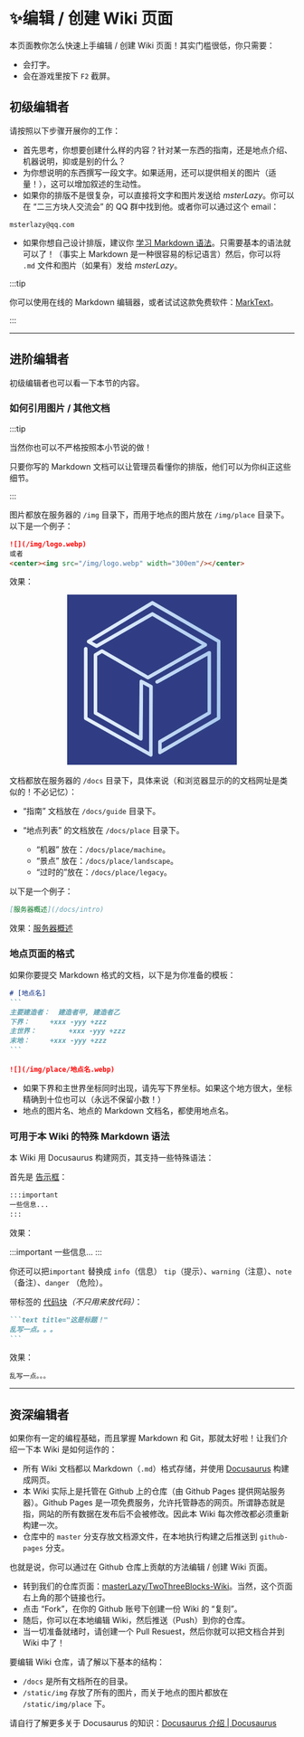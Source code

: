 # ✨编辑 / 创建 Wiki 页面

本页面教你怎么快速上手编辑 / 创建 Wiki 页面！其实门槛很低，你只需要：

- 会打字。
- 会在游戏里按下 `F2` 截屏。

## 初级编辑者

请按照以下步骤开展你的工作：

- 首先思考，你想要创建什么样的内容？针对某一东西的指南，还是地点介绍、机器说明，抑或是别的什么？
- 为你想说明的东西撰写一段文字。如果适用，还可以提供相关的图片（适量！），这可以增加叙述的生动性。
- 如果你的排版不是很复杂，可以直接将文字和图片发送给 *msterLazy*。你可以在 “二三方块人交流会” 的 QQ 群中找到他。或者你可以通过这个 email：

```text title="msterLazy 的邮箱"
msterlazy@qq.com
```

- 如果你想自己设计排版，建议你 [学习 Markdown 语法](https://markdown.com.cn/basic-syntax/)。只需要基本的语法就可以了！（事实上 Markdown 是一种很容易的标记语言）然后，你可以将 `.md` 文件和图片（如果有）发给 *msterLazy*。

:::tip

你可以使用在线的 Markdown 编辑器，或者试试这款免费软件：[MarkText](https://cn.bing.com/search?q=marktext)。

:::

---

## 进阶编辑者

初级编辑者也可以看一下本节的内容。

### 如何引用图片 / 其他文档

:::tip

当然你也可以不严格按照本小节说的做！

只要你写的 Markdown 文档可以让管理员看懂你的排版，他们可以为你纠正这些细节。

:::

图片都放在服务器的 `/img` 目录下，而用于地点的图片放在 `/img/place` 目录下。 以下是一个例子：

```markdown
![](/img/logo.webp)
或者
<center><img src="/img/logo.webp" width="300em"/></center>
```

效果：

<center><img src="/img/logo.webp" width="300em"/></center>



文档都放在服务器的 `/docs` 目录下，具体来说（和浏览器显示的的文档网址是类似的！不必记忆）：

- “指南” 文档放在 `/docs/guide` 目录下。

- “地点列表” 的文档放在 `/docs/place` 目录下。
  - “机器” 放在：`/docs/place/machine`。
  - “景点” 放在：`/docs/place/landscape`。
  - “过时的”放在：`/docs/place/legacy`。

以下是一个例子：

```markdown
[服务器概述](/docs/intro)
```

效果：[服务器概述](/docs/intro)

### 地点页面的格式

如果你要提交 Markdown 格式的文档，以下是为你准备的模板：

````markdown
# [地点名]
```
主要建造者：	建造者甲, 建造者乙
下界：		+xxx -yyy +zzz
主世界：		+xxx -yyy +zzz
末地：		+xxx -yyy +zzz
```

![](/img/place/地点名.webp)
````

- 如果下界和主世界坐标同时出现，请先写下界坐标。如果这个地方很大，坐标精确到十位也可以（永远不保留小数！）
- 地点的图片名、地点的 Markdown 文档名，都使用地点名。

### 可用于本 Wiki 的特殊 Markdown 语法

本 Wiki 用 Docusaurus 构建网页，其支持一些特殊语法：

首先是 [告示框](https://www.docusaurus.cn/docs/markdown-features/admonitions)：

```markdown
:::important
一些信息...
:::
```

效果：

:::important
一些信息...
:::

你还可以把`important` 替换成 `info`（信息）  `tip`（提示）、`warning`（注意）、`note`（备注）、`danger` （危险）。

带标签的 [代码块](https://www.docusaurus.cn/docs/markdown-features/code-blocks)*（不只用来放代码）*：

````markdown
```text title="这是标题！"
乱写一点。。。
```
````

效果：

```text title="这是标题！"
乱写一点。。。
```

---

## 资深编辑者

如果你有一定的编程基础，而且掌握 Markdown 和 Git，那就太好啦！让我们介绍一下本 Wiki 是如何运作的：

- 所有 Wiki 文档都以 Markdown（`.md`）格式存储，并使用 [Docusaurus](https://docusaurus.io/zh-CN/docs) 构建成网页。
- 本 Wiki 实际上是托管在 Github 上的仓库（由 Github Pages 提供网站服务器）。Github Pages 是一项免费服务，允许托管静态的网页。所谓静态就是指，网站的所有数据在发布后不会被修改。因此本 Wiki 每次修改都必须重新构建一次。
- 仓库中的 `master` 分支存放文档源文件，在本地执行构建之后推送到 `github-pages` 分支。

也就是说，你可以通过在 Github 仓库上贡献的方法编辑 / 创建 Wiki 页面。

- 转到我们的仓库页面：[masterLazy/TwoThreeBlocks-Wiki](https://github.com/masterLazy/TwoThreeBlocks-Wiki)。当然，这个页面右上角的那个链接也行。
- 点击 “Fork”，在你的 Github 账号下创建一份 Wiki 的 “复刻”。
- 随后，你可以在本地编辑 Wiki，然后推送（Push）到你的仓库。
- 当一切准备就绪时，请创建一个 Pull Resuest，然后你就可以把文档合并到 Wiki 中了！

要编辑 Wiki 仓库，请了解以下基本的结构：

- `/docs` 是所有文档所在的目录。
- `/static/img` 存放了所有的图片，而关于地点的图片都放在 `/static/img/place` 下。

请自行了解更多关于 Docusaurus 的知识：[Docusaurus 介绍 | Docusaurus](https://docusaurus.io/zh-CN/docs)